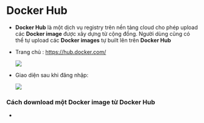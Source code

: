 # Docker Hub
- **Docker Hub** là một dịch vụ registry trên nền tảng cloud cho phép upload các **Docker image** được xây dựng từ cộng đồng. Người dùng cũng có thể tự upload các **Docker images** tự built lên trên **Docker Hub**
- Trang chủ : https://hub.docker.com/

    <img src=https://i.imgur.com/ufRUyud.png>

- Giao diện sau khi đăng nhập:

    <img src=https://i.imgur.com/pWgoJ4r.png>

### **Cách download một Docker image từ Docker Hub**
- 